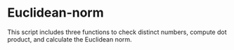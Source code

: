 # Euclidean-norm
This script includes three functions to check distinct numbers, compute dot product, and calculate the Euclidean norm.
